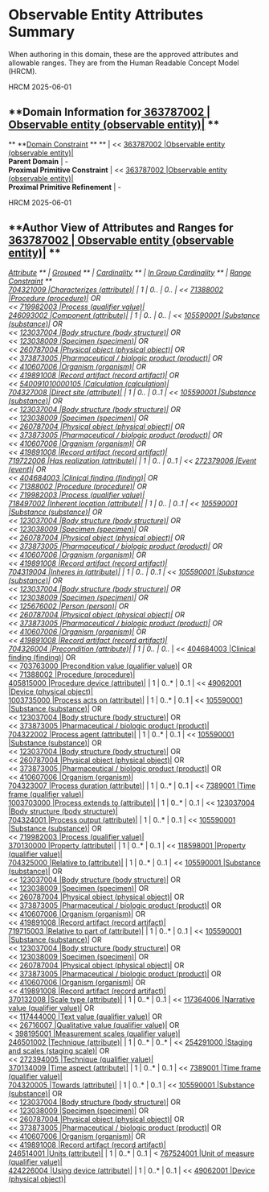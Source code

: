 # Observable Entity Attributes Summary

When authoring in this domain, these are the approved attributes and allowable ranges. They are from the Human Readable Concept Model (HRCM). 

HRCM 2025-06-01 

  

**Domain Information for[ 363787002 | Observable entity (observable entity)|](http://snomed.info/id/363787002 "363787002 | Observable entity \(observable entity\) |") **  
---  
** **[Domain Constraint](https://confluence.ihtsdotools.org/display/DOCGLOSS/Domain+Constraint "Glossary link: Domain Constraint") ** ** |  << [ 363787002 |Observable entity (observable entity)|](http://snomed.info/id/363787002 "363787002 | Observable entity \(observable entity\) |")  
**Parent Domain** | -  
**Proximal Primitive Constraint** |  << [ 363787002 |Observable entity (observable entity)|](http://snomed.info/id/363787002 "363787002 | Observable entity \(observable entity\) |")  
**Proximal Primitive Refinement** | -  
  
HRCM 2025-06-01 

  

**Author View of Attributes and Ranges for[ 363787002 | Observable entity (observable entity)|](http://snomed.info/id/363787002 "363787002 | Observable entity \(observable entity\) |") **  
---  
**[Attribute](https://confluence.ihtsdotools.org/display/DOCGLOSS/Concept+model+attribute "Glossary link: Concept model attribute") ** |  **[Grouped](https://confluence.ihtsdotools.org/display/DOCGLOSS/Grouped+attribute "Glossary link: Grouped attribute") ** |  **[Cardinality](https://confluence.ihtsdotools.org/display/DOCGLOSS/Attribute+cardinality+constraint "Glossary link: Attribute cardinality constraint") ** |  **[In Group Cardinality](https://confluence.ihtsdotools.org/display/DOCGLOSS/Attribute+in+group+cardinality+constraint "Glossary link: Attribute in group cardinality constraint") ** |  **[Range Constraint](https://confluence.ihtsdotools.org/display/DOCGLOSS/Range+constraint "Glossary link: Range constraint") **  
[ 704321009 |Characterizes (attribute)|](http://snomed.info/id/704321009 "704321009 | Characterizes \(attribute\) |") |  1  |  0..*  |  0..*  |  << [ 71388002 |Procedure (procedure)|](http://snomed.info/id/71388002 "71388002 | Procedure \(procedure\) |") OR  
<< [ 719982003 |Process (qualifier value)|](http://snomed.info/id/719982003 "719982003 | Process \(qualifier value\) |")  
[ 246093002 |Component (attribute)|](http://snomed.info/id/246093002 "246093002 | Component \(attribute\) |") |  1  |  0..*  |  0..*  |  << [ 105590001 |Substance (substance)|](http://snomed.info/id/105590001 "105590001 | Substance \(substance\) |") OR  
<< [ 123037004 |Body structure (body structure)|](http://snomed.info/id/123037004 "123037004 | Body structure \(body structure\) |") OR  
<< [ 123038009 |Specimen (specimen)|](http://snomed.info/id/123038009 "123038009 | Specimen \(specimen\) |") OR  
<< [ 260787004 |Physical object (physical object)|](http://snomed.info/id/260787004 "260787004 | Physical object \(physical object\) |") OR  
<< [ 373873005 |Pharmaceutical / biologic product (product)|](http://snomed.info/id/373873005 "373873005 | Pharmaceutical / biologic product \(product\) |") OR  
<< [ 410607006 |Organism (organism)|](http://snomed.info/id/410607006 "410607006 | Organism \(organism\) |") OR  
<< [ 419891008 |Record artifact (record artifact)|](http://snomed.info/id/419891008 "419891008 | Record artifact \(record artifact\) |") OR  
<< [ 540091010000105 |Calculation (calculation)|](http://snomed.info/id/540091010000105 "540091010000105 | Calculation \(calculation\) |")  
[ 704327008 |Direct site (attribute)|](http://snomed.info/id/704327008 "704327008 | Direct site \(attribute\) |") |  1  |  0..*  |  0..1  |  << [ 105590001 |Substance (substance)|](http://snomed.info/id/105590001 "105590001 | Substance \(substance\) |") OR  
<< [ 123037004 |Body structure (body structure)|](http://snomed.info/id/123037004 "123037004 | Body structure \(body structure\) |") OR  
<< [ 123038009 |Specimen (specimen)|](http://snomed.info/id/123038009 "123038009 | Specimen \(specimen\) |") OR  
<< [ 260787004 |Physical object (physical object)|](http://snomed.info/id/260787004 "260787004 | Physical object \(physical object\) |") OR  
<< [ 373873005 |Pharmaceutical / biologic product (product)|](http://snomed.info/id/373873005 "373873005 | Pharmaceutical / biologic product \(product\) |") OR  
<< [ 410607006 |Organism (organism)|](http://snomed.info/id/410607006 "410607006 | Organism \(organism\) |") OR  
<< [ 419891008 |Record artifact (record artifact)|](http://snomed.info/id/419891008 "419891008 | Record artifact \(record artifact\) |")  
[ 719722006 |Has realization (attribute)|](http://snomed.info/id/719722006 "719722006 | Has realization \(attribute\) |") |  1  |  0..*  |  0..1  |  << [ 272379006 |Event (event)|](http://snomed.info/id/272379006 "272379006 | Event \(event\) |") OR  
<< [ 404684003 |Clinical finding (finding)|](http://snomed.info/id/404684003 "404684003 | Clinical finding \(finding\) |") OR  
<< [ 71388002 |Procedure (procedure)|](http://snomed.info/id/71388002 "71388002 | Procedure \(procedure\) |") OR  
<< [ 719982003 |Process (qualifier value)|](http://snomed.info/id/719982003 "719982003 | Process \(qualifier value\) |")  
[ 718497002 |Inherent location (attribute)|](http://snomed.info/id/718497002 "718497002 | Inherent location \(attribute\) |") |  1  |  0..*  |  0..1  |  << [ 105590001 |Substance (substance)|](http://snomed.info/id/105590001 "105590001 | Substance \(substance\) |") OR  
<< [ 123037004 |Body structure (body structure)|](http://snomed.info/id/123037004 "123037004 | Body structure \(body structure\) |") OR  
<< [ 123038009 |Specimen (specimen)|](http://snomed.info/id/123038009 "123038009 | Specimen \(specimen\) |") OR  
<< [ 260787004 |Physical object (physical object)|](http://snomed.info/id/260787004 "260787004 | Physical object \(physical object\) |") OR  
<< [ 373873005 |Pharmaceutical / biologic product (product)|](http://snomed.info/id/373873005 "373873005 | Pharmaceutical / biologic product \(product\) |") OR  
<< [ 410607006 |Organism (organism)|](http://snomed.info/id/410607006 "410607006 | Organism \(organism\) |") OR  
<< [ 419891008 |Record artifact (record artifact)|](http://snomed.info/id/419891008 "419891008 | Record artifact \(record artifact\) |")  
[ 704319004 |Inheres in (attribute)|](http://snomed.info/id/704319004 "704319004 | Inheres in \(attribute\) |") |  1  |  0..*  |  0..1  |  << [ 105590001 |Substance (substance)|](http://snomed.info/id/105590001 "105590001 | Substance \(substance\) |") OR  
<< [ 123037004 |Body structure (body structure)|](http://snomed.info/id/123037004 "123037004 | Body structure \(body structure\) |") OR  
<< [ 123038009 |Specimen (specimen)|](http://snomed.info/id/123038009 "123038009 | Specimen \(specimen\) |") OR  
<< [ 125676002 |Person (person)|](http://snomed.info/id/125676002 "125676002 | Person \(person\) |") OR  
<< [ 260787004 |Physical object (physical object)|](http://snomed.info/id/260787004 "260787004 | Physical object \(physical object\) |") OR  
<< [ 373873005 |Pharmaceutical / biologic product (product)|](http://snomed.info/id/373873005 "373873005 | Pharmaceutical / biologic product \(product\) |") OR  
<< [ 410607006 |Organism (organism)|](http://snomed.info/id/410607006 "410607006 | Organism \(organism\) |") OR  
<< [ 419891008 |Record artifact (record artifact)|](http://snomed.info/id/419891008 "419891008 | Record artifact \(record artifact\) |")  
[ 704326004 |Precondition (attribute)|](http://snomed.info/id/704326004 "704326004 | Precondition \(attribute\) |") |  1  |  0..*  |  0..*  |  << [ 404684003 |Clinical finding (finding)|](http://snomed.info/id/404684003 "404684003 | Clinical finding \(finding\) |") OR  
<< [ 703763000 |Precondition value (qualifier value)|](http://snomed.info/id/703763000 "703763000 | Precondition value \(qualifier value\) |") OR  
<< [ 71388002 |Procedure (procedure)|](http://snomed.info/id/71388002 "71388002 | Procedure \(procedure\) |")  
[ 405815000 |Procedure device (attribute)|](http://snomed.info/id/405815000 "405815000 | Procedure device \(attribute\) |") |  1  |  0..*  |  0..1  |  << [ 49062001 |Device (physical object)|](http://snomed.info/id/49062001 "49062001 | Device \(physical object\) |")  
[ 1003735000 |Process acts on (attribute)|](http://snomed.info/id/1003735000 "1003735000 | Process acts on \(attribute\) |") |  1  |  0..*  |  0..1  |  << [ 105590001 |Substance (substance)|](http://snomed.info/id/105590001 "105590001 | Substance \(substance\) |") OR  
<< [ 123037004 |Body structure (body structure)|](http://snomed.info/id/123037004 "123037004 | Body structure \(body structure\) |") OR  
<< [ 373873005 |Pharmaceutical / biologic product (product)|](http://snomed.info/id/373873005 "373873005 | Pharmaceutical / biologic product \(product\) |")  
[ 704322002 |Process agent (attribute)|](http://snomed.info/id/704322002 "704322002 | Process agent \(attribute\) |") |  1  |  0..*  |  0..1  |  << [ 105590001 |Substance (substance)|](http://snomed.info/id/105590001 "105590001 | Substance \(substance\) |") OR  
<< [ 123037004 |Body structure (body structure)|](http://snomed.info/id/123037004 "123037004 | Body structure \(body structure\) |") OR  
<< [ 260787004 |Physical object (physical object)|](http://snomed.info/id/260787004 "260787004 | Physical object \(physical object\) |") OR  
<< [ 373873005 |Pharmaceutical / biologic product (product)|](http://snomed.info/id/373873005 "373873005 | Pharmaceutical / biologic product \(product\) |") OR  
<< [ 410607006 |Organism (organism)|](http://snomed.info/id/410607006 "410607006 | Organism \(organism\) |")  
[ 704323007 |Process duration (attribute)|](http://snomed.info/id/704323007 "704323007 | Process duration \(attribute\) |") |  1  |  0..*  |  0..1  |  << [ 7389001 |Time frame (qualifier value)|](http://snomed.info/id/7389001 "7389001 | Time frame \(qualifier value\) |")  
[ 1003703000 |Process extends to (attribute)|](http://snomed.info/id/1003703000 "1003703000 | Process extends to \(attribute\) |") |  1  |  0..*  |  0..1  |  << [ 123037004 |Body structure (body structure)|](http://snomed.info/id/123037004 "123037004 | Body structure \(body structure\) |")  
[ 704324001 |Process output (attribute)|](http://snomed.info/id/704324001 "704324001 | Process output \(attribute\) |") |  1  |  0..*  |  0..1  |  << [ 105590001 |Substance (substance)|](http://snomed.info/id/105590001 "105590001 | Substance \(substance\) |") OR  
<< [ 719982003 |Process (qualifier value)|](http://snomed.info/id/719982003 "719982003 | Process \(qualifier value\) |")  
[ 370130000 |Property (attribute)|](http://snomed.info/id/370130000 "370130000 | Property \(attribute\) |") |  1  |  0..*  |  0..1  |  << [ 118598001 |Property (qualifier value)|](http://snomed.info/id/118598001 "118598001 | Property \(qualifier value\) |")  
[ 704325000 |Relative to (attribute)|](http://snomed.info/id/704325000 "704325000 | Relative to \(attribute\) |") |  1  |  0..*  |  0..1  |  << [ 105590001 |Substance (substance)|](http://snomed.info/id/105590001 "105590001 | Substance \(substance\) |") OR  
<< [ 123037004 |Body structure (body structure)|](http://snomed.info/id/123037004 "123037004 | Body structure \(body structure\) |") OR  
<< [ 123038009 |Specimen (specimen)|](http://snomed.info/id/123038009 "123038009 | Specimen \(specimen\) |") OR  
<< [ 260787004 |Physical object (physical object)|](http://snomed.info/id/260787004 "260787004 | Physical object \(physical object\) |") OR  
<< [ 373873005 |Pharmaceutical / biologic product (product)|](http://snomed.info/id/373873005 "373873005 | Pharmaceutical / biologic product \(product\) |") OR  
<< [ 410607006 |Organism (organism)|](http://snomed.info/id/410607006 "410607006 | Organism \(organism\) |") OR  
<< [ 419891008 |Record artifact (record artifact)|](http://snomed.info/id/419891008 "419891008 | Record artifact \(record artifact\) |")  
[ 719715003 |Relative to part of (attribute)|](http://snomed.info/id/719715003 "719715003 | Relative to part of \(attribute\) |") |  1  |  0..*  |  0..1  |  << [ 105590001 |Substance (substance)|](http://snomed.info/id/105590001 "105590001 | Substance \(substance\) |") OR  
<< [ 123037004 |Body structure (body structure)|](http://snomed.info/id/123037004 "123037004 | Body structure \(body structure\) |") OR  
<< [ 123038009 |Specimen (specimen)|](http://snomed.info/id/123038009 "123038009 | Specimen \(specimen\) |") OR  
<< [ 260787004 |Physical object (physical object)|](http://snomed.info/id/260787004 "260787004 | Physical object \(physical object\) |") OR  
<< [ 373873005 |Pharmaceutical / biologic product (product)|](http://snomed.info/id/373873005 "373873005 | Pharmaceutical / biologic product \(product\) |") OR  
<< [ 410607006 |Organism (organism)|](http://snomed.info/id/410607006 "410607006 | Organism \(organism\) |") OR  
<< [ 419891008 |Record artifact (record artifact)|](http://snomed.info/id/419891008 "419891008 | Record artifact \(record artifact\) |")  
[ 370132008 |Scale type (attribute)|](http://snomed.info/id/370132008 "370132008 | Scale type \(attribute\) |") |  1  |  0..*  |  0..1  |  << [ 117364006 |Narrative value (qualifier value)|](http://snomed.info/id/117364006 "117364006 | Narrative value \(qualifier value\) |") OR  
<< [ 117444000 |Text value (qualifier value)|](http://snomed.info/id/117444000 "117444000 | Text value \(qualifier value\) |") OR  
<< [ 26716007 |Qualitative value (qualifier value)|](http://snomed.info/id/26716007 "26716007 | Qualitative value \(qualifier value\) |") OR  
< [ 398195001 |Measurement scales (qualifier value)|](http://snomed.info/id/398195001 "398195001 | Measurement scales \(qualifier value\) |")  
[ 246501002 |Technique (attribute)|](http://snomed.info/id/246501002 "246501002 | Technique \(attribute\) |") |  1  |  0..*  |  0..*  |  << [ 254291000 |Staging and scales (staging scale)|](http://snomed.info/id/254291000 "254291000 | Staging and scales \(staging scale\) |") OR  
<< [ 272394005 |Technique (qualifier value)|](http://snomed.info/id/272394005 "272394005 | Technique \(qualifier value\) |")  
[ 370134009 |Time aspect (attribute)|](http://snomed.info/id/370134009 "370134009 | Time aspect \(attribute\) |") |  1  |  0..*  |  0..1  |  << [ 7389001 |Time frame (qualifier value)|](http://snomed.info/id/7389001 "7389001 | Time frame \(qualifier value\) |")  
[ 704320005 |Towards (attribute)|](http://snomed.info/id/704320005 "704320005 | Towards \(attribute\) |") |  1  |  0..*  |  0..1  |  << [ 105590001 |Substance (substance)|](http://snomed.info/id/105590001 "105590001 | Substance \(substance\) |") OR  
<< [ 123037004 |Body structure (body structure)|](http://snomed.info/id/123037004 "123037004 | Body structure \(body structure\) |") OR  
<< [ 123038009 |Specimen (specimen)|](http://snomed.info/id/123038009 "123038009 | Specimen \(specimen\) |") OR  
<< [ 260787004 |Physical object (physical object)|](http://snomed.info/id/260787004 "260787004 | Physical object \(physical object\) |") OR  
<< [ 373873005 |Pharmaceutical / biologic product (product)|](http://snomed.info/id/373873005 "373873005 | Pharmaceutical / biologic product \(product\) |") OR  
<< [ 410607006 |Organism (organism)|](http://snomed.info/id/410607006 "410607006 | Organism \(organism\) |") OR  
<< [ 419891008 |Record artifact (record artifact)|](http://snomed.info/id/419891008 "419891008 | Record artifact \(record artifact\) |")  
[ 246514001 |Units (attribute)|](http://snomed.info/id/246514001 "246514001 | Units \(attribute\) |") |  1  |  0..*  |  0..1  |  < [ 767524001 |Unit of measure (qualifier value)|](http://snomed.info/id/767524001 "767524001 | Unit of measure \(qualifier value\) |")  
[ 424226004 |Using device (attribute)|](http://snomed.info/id/424226004 "424226004 | Using device \(attribute\) |") |  1  |  0..*  |  0..1  |  << [ 49062001 |Device (physical object)|](http://snomed.info/id/49062001 "49062001 | Device \(physical object\) |")
